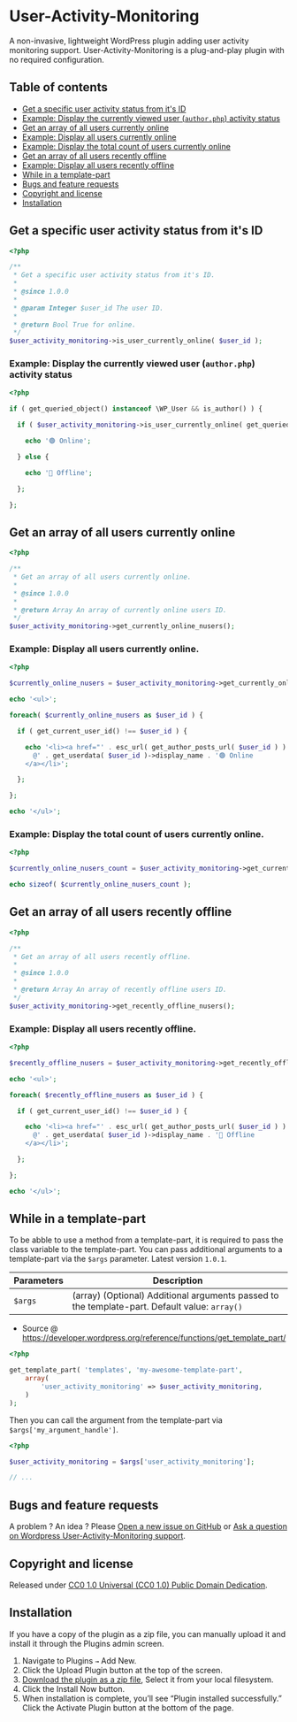 # User-Activity-Monitoring

A non-invasive, lightweight WordPress plugin adding user activity monitoring support. User-Activity-Monitoring is a plug-and-play plugin with no required configuration.

## Table of contents

- [Get a specific user activity status from it's ID](https://github.com/amarinediary/User-Activity-Monitoring#get-a-specific-user-activity-status-from-its-id)
- [Example: Display the currently viewed user (`author.php`) activity status]()
- [Get an array of all users currently online]()
- [Example: Display all users currently online]()
- [Example: Display the total count of users currently online]()
- [Get an array of all users recently offline]()
- [Example: Display all users recently offline]()
- [While in a template-part]()
- [Bugs and feature requests]()
- [Copyright and license]()
- [Installation]()

## Get a specific user activity status from it's ID
```php
<?php 

/**
 * Get a specific user activity status from it's ID.
 *
 * @since 1.0.0
 *
 * @param Integer $user_id The user ID.
 *
 * @return Bool True for online.
 */
$user_activity_monitoring->is_user_currently_online( $user_id );
```

### Example: Display the currently viewed user (`author.php`) activity status

```php
<?php 

if ( get_queried_object() instanceof \WP_User && is_author() ) {

  if ( $user_activity_monitoring->is_user_currently_online( get_queried_object_id() ) ) {

    echo '🟢 Online';

  } else {

    echo '🔴 Offline';

  };

};
```

## Get an array of all users currently online
```php
<?php 

/**
 * Get an array of all users currently online.
 *
 * @since 1.0.0
 *
 * @return Array An array of currently online users ID.
 */
$user_activity_monitoring->get_currently_online_nusers();
```

### Example: Display all users currently online.

```php
<?php 

$currently_online_nusers = $user_activity_monitoring->get_currently_online_nusers(); 

echo '<ul>';

foreach( $currently_online_nusers as $user_id ) {

  if ( get_current_user_id() !== $user_id ) {

    echo '<li><a href="' . esc_url( get_author_posts_url( $user_id ) ) . '">
      @' . get_userdata( $user_id )->display_name . '🟢 Online
    </a></li>';

  };

};

echo '</ul>';
```

### Example: Display the total count of users currently online.

```php
<?php 

$currently_online_nusers_count = $user_activity_monitoring->get_currently_online_nusers(); 

echo sizeof( $currently_online_nusers_count );
```

## Get an array of all users recently offline
```php
<?php 

/**
 * Get an array of all users recently offline.
 *
 * @since 1.0.0
 *
 * @return Array An array of recently offline users ID.
 */
$user_activity_monitoring->get_recently_offline_nusers();
```

### Example: Display all users recently offline.

```php
<?php 

$recently_offline_nusers = $user_activity_monitoring->get_recently_offline_nusers(); 

echo '<ul>';

foreach( $recently_offline_nusers as $user_id ) {

  if ( get_current_user_id() !== $user_id ) {

    echo '<li><a href="' . esc_url( get_author_posts_url( $user_id ) ) . '">
      @' . get_userdata( $user_id )->display_name . '🔴 Offline
    </a></li>';

  };

};

echo '</ul>';
```

## While in a template-part
To be abble to use a method from a template-part, it is required to pass the class variable to the template-part. You can pass additional arguments to a template-part via the `$args` parameter. Latest version `1.0.1`.

|Parameters|Description|
|-|-|
|`$args`|(array) (Optional) Additional arguments passed to the template-part. Default value: `array()`|

- Source @ https://developer.wordpress.org/reference/functions/get_template_part/

```php
<?php

get_template_part( 'templates', 'my-awesome-template-part', 
    array( 
        'user_activity_monitoring' => $user_activity_monitoring, 
    ) 
);
```

Then you can call the argument from the template-part via `$args['my_argument_handle']`.

```php
<?php

$user_activity_monitoring = $args['user_activity_monitoring'];

// ...
```

## Bugs and feature requests

A problem ? An idea ? Please [Open a new issue on GitHub](https://github.com/amarinediary/User-Activity-Monitoring/issues/new) or [Ask a question on Wordpress User-Activity-Monitoring support](https://wordpress.org/support/plugin/forminator/#new-topic-0).

## Copyright and license

Released under [CC0 1.0 Universal (CC0 1.0) Public Domain Dedication](https://github.com/amarinediary/User-Activity-Monitoring/blob/main/LICENSE).

## Installation

If you have a copy of the plugin as a zip file, you can manually upload it and install it through the Plugins admin screen.

1. Navigate to Plugins `→` Add New.
2. Click the Upload Plugin button at the top of the screen.
3. [Download the plugin as a zip file](https://github.com/amarinediary/User-Activity-Monitoring/archive/refs/heads/main.zip), Select it from your local filesystem.
4. Click the Install Now button.
5. When installation is complete, you’ll see “Plugin installed successfully.” Click the Activate Plugin button at the bottom of the page.
